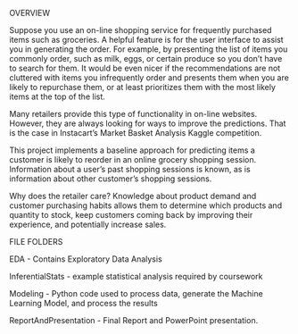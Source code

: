 OVERVIEW

Suppose you use an on-line shopping service for frequently purchased items such as groceries. A helpful
feature is for the user interface to assist you in generating the order. For example, by presenting the list
of items you commonly order, such as milk, eggs, or certain produce so you don’t have to search for
them. It would be even nicer if the recommendations are not cluttered with items you infrequently
order and presents them when you are likely to repurchase them, or at least prioritizes them with the
most likely items at the top of the list.

Many retailers provide this type of functionality in on-line websites. However, they are always looking
for ways to improve the predictions. That is the case in Instacart’s Market Basket Analysis Kaggle
competition.

This project implements a baseline approach for predicting items a customer is likely to reorder in an online grocery shopping session. Information about a user’s past shopping sessions is known, as is
information about other customer’s shopping sessions.

Why does the retailer care? Knowledge about product demand and customer purchasing habits allows
them to determine which products and quantity to stock, keep customers coming back by improving
their experience, and potentially increase sales.


FILE FOLDERS

EDA - Contains Exploratory Data Analysis 

InferentialStats - example statistical analysis required by coursework

Modeling - Python code used to process data, generate the Machine Learning Model, and process the results

ReportAndPresentation - Final Report and PowerPoint presentation.




